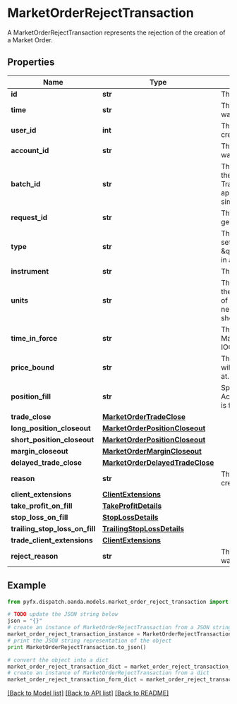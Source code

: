 # MarketOrderRejectTransaction

A MarketOrderRejectTransaction represents the rejection of the creation of a Market Order.

## Properties
Name | Type | Description | Notes
------------ | ------------- | ------------- | -------------
**id** | **str** | The Transaction&#39;s Identifier. | [optional] 
**time** | **str** | The date/time when the Transaction was created. | [optional] 
**user_id** | **int** | The ID of the user that initiated the creation of the Transaction. | [optional] 
**account_id** | **str** | The ID of the Account the Transaction was created for. | [optional] 
**batch_id** | **str** | The ID of the \&quot;batch\&quot; that the Transaction belongs to. Transactions in the same batch are applied to the Account simultaneously. | [optional] 
**request_id** | **str** | The Request ID of the request which generated the transaction. | [optional] 
**type** | **str** | The Type of the Transaction. Always set to \&quot;MARKET_ORDER_REJECT\&quot; in a MarketOrderRejectTransaction. | [optional] 
**instrument** | **str** | The Market Order&#39;s Instrument. | [optional] 
**units** | **str** | The quantity requested to be filled by the Market Order. A posititive number of units results in a long Order, and a negative number of units results in a short Order. | [optional] 
**time_in_force** | **str** | The time-in-force requested for the Market Order. Restricted to FOK or IOC for a MarketOrder. | [optional] 
**price_bound** | **str** | The worst price that the client is willing to have the Market Order filled at. | [optional] 
**position_fill** | **str** | Specification of how Positions in the Account are modified when the Order is filled. | [optional] 
**trade_close** | [**MarketOrderTradeClose**](MarketOrderTradeClose.md) |  | [optional] 
**long_position_closeout** | [**MarketOrderPositionCloseout**](MarketOrderPositionCloseout.md) |  | [optional] 
**short_position_closeout** | [**MarketOrderPositionCloseout**](MarketOrderPositionCloseout.md) |  | [optional] 
**margin_closeout** | [**MarketOrderMarginCloseout**](MarketOrderMarginCloseout.md) |  | [optional] 
**delayed_trade_close** | [**MarketOrderDelayedTradeClose**](MarketOrderDelayedTradeClose.md) |  | [optional] 
**reason** | **str** | The reason that the Market Order was created | [optional] 
**client_extensions** | [**ClientExtensions**](ClientExtensions.md) |  | [optional] 
**take_profit_on_fill** | [**TakeProfitDetails**](TakeProfitDetails.md) |  | [optional] 
**stop_loss_on_fill** | [**StopLossDetails**](StopLossDetails.md) |  | [optional] 
**trailing_stop_loss_on_fill** | [**TrailingStopLossDetails**](TrailingStopLossDetails.md) |  | [optional] 
**trade_client_extensions** | [**ClientExtensions**](ClientExtensions.md) |  | [optional] 
**reject_reason** | **str** | The reason that the Reject Transaction was created | [optional] 

## Example

```python
from pyfx.dispatch.oanda.models.market_order_reject_transaction import MarketOrderRejectTransaction

# TODO update the JSON string below
json = "{}"
# create an instance of MarketOrderRejectTransaction from a JSON string
market_order_reject_transaction_instance = MarketOrderRejectTransaction.from_json(json)
# print the JSON string representation of the object
print MarketOrderRejectTransaction.to_json()

# convert the object into a dict
market_order_reject_transaction_dict = market_order_reject_transaction_instance.to_dict()
# create an instance of MarketOrderRejectTransaction from a dict
market_order_reject_transaction_form_dict = market_order_reject_transaction.from_dict(market_order_reject_transaction_dict)
```
[[Back to Model list]](../README.md#documentation-for-models) [[Back to API list]](../README.md#documentation-for-api-endpoints) [[Back to README]](../README.md)


